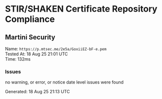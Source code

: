 # STIR/SHAKEN Certificate Repository Compliance

## Martini Security

Name: `https://p.mtsec.me/2e5a/GoxiiEZ-bF-e.pem`\
Tested At: 18 Aug 25 21:01 UTC\
Time: 132ms

### Issues

no warning, or error, or notice date level issues were found

Generated: 18 Aug 25 21:13 UTC